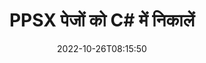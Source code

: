---
############################# Static ############################
layout: "auto-gen-merger"
date: 2022-10-26T08:15:50
draft: false
otherformats: pptx rtf tex vdx vsdm vsdx vssm vssx vstm vstx vsx vtx xlam xls xlsb xlsm

############################# Head ############################
head_title: "C# में PPSX पेज निकालें"
head_description: "C# में एक PPSX फ़ाइल से पृष्ठों को शीघ्रता से निकालें। दस्तावेज़ विलय API का उपयोग करके चयनित पृष्ठों वाले नए दस्तावेज़ को सहेजें।"

############################# Header ############################
title: "PPSX पेजों को C# में निकालें"
description: "{{उत्पादनाम}} कोड की कुछ पंक्तियों के साथ PPSX पृष्ठ निकालें।"
bg_image: "https://cms.admin.containerize.com/templates/aspose/App_Themes/V3/images/bg/header1.png"
bg_overlay: false
button:
    enable: true
    icon: "fas fa-arrow-down"
    label: "नि: शुल्क परीक्षण डाउनलोड करें"
    link: "https://downloads.groupdocs.com/merger/net"

############################# SubMenu ############################
submenu:
    enable: true

    left:
        img_alt: "GroupDocs.Merger for .NET"
        image: "https://cms.admin.containerize.com/templates/groupdocs/images/product-logos/90x90-noborder/groupdocs-merger-net.png"
        product: "GroupDocs.Merger"
        platform: ".NET"

    middle:
        button:

            # button loop
            - link: "https://apireference.groupdocs.com/merger/net"
              text: "एपीआई संदर्भ"

            # button loop
            - link: "https://github.com/groupdocs-merger"
              text: "कोड उदाहरण"

            # button loop
            - link: "https://products.groupdocs.app/merger/family"
              text: "लाइव डेमो"

            # button loop
            - link: "https://purchase.groupdocs.com/pricing/merger/net"
              text: "मूल्य निर्धारण"

    right:
        link_download: "https://downloads.groupdocs.com/merger"
        link_learn: "https://docs.groupdocs.com/merger/net"
        link_buy: "https://purchase.groupdocs.com"

############################# About ############################
about:
    enable: true
    title: "GroupDocs.Merger for .NET API के बारे में"
    content: |
        [GroupDocs.Merger for .NET](/hi/merger/net/) PDF, Microsoft Office (Word, Excel, PowerPoint) सहित दस्तावेज़ स्वरूपों की एक विस्तृत श्रृंखला के बीच सुरक्षित रूप से मर्ज और विभाजित करने का एक सरल समाधान प्रदान करता है , OneNote), OpenDocument, HTML, चित्र और कई अन्य .NET अनुप्रयोगों के भीतर। कोड की केवल कुछ पंक्तियों को जोड़कर, कई दस्तावेज़ संचालन करें जैसे कि दस्तावेज़ों के भीतर पृष्ठों के उन्मुखीकरण को स्थानांतरित करना, हटाना, घुमाना, स्वैप करना, निकालना या बदलना। दस्तावेज़ मर्ज करने वाला एपीआई पृष्ठ पर दस्तावेज़ संरचना, स्वरूपण और सामग्री का विश्लेषण करने के लिए छवि के रूप में दस्तावेज़ पृष्ठों का पूर्वावलोकन करने का भी समर्थन करता है।
        
        GroupDocs.Merger API कॉर्पोरेट समाधानों के लिए एक सही विकल्प है जिसके लिए फ़ाइल पृष्ठ निकालने की सुविधाओं की आवश्यकता होती है। ये एपीआई .NET Framework, .NET Standard, .NET Core, Mono सहित सभी प्रमुख ऑपरेटिंग सिस्टम और प्लेटफॉर्म पर अच्छी तरह से समर्थित हैं।

############################# Steps ############################
steps:
    enable: true
    title_left: "PPSX फ़ाइल पेजों को .NET में निकालें"
    content_left: |
        [GroupDocs.Merger for .NET](/hi/merger/net/) डेवलपर्स के लिए C# डेवलपर के लिए PPSX फ़ाइल से वांछित पृष्ठ निकालना और इसे इस रूप में सहेजना आसान बनाता है कुछ आसान चरणों को लागू करके चयनित पृष्ठों वाली एक नई फ़ाइल।
        
        * परिणामी दस्तावेज़ में दिखाई देने वाले पृष्ठ संख्याओं के साथ **ExtractOptions** प्रारंभ करें।
        * **विलय** का नया उदाहरण बनाएं और स्रोत दस्तावेज़ पथ को कंस्ट्रक्टर पैरामीटर के रूप में पास करें।
        * **ExtractPages** पर कॉल करें और **ExtractOptions** ऑब्जेक्ट पास करें।
        * **सहेजें** पर कॉल करें और परिणामी दस्तावेज़ को सहेजने के लिए फ़ाइल पथ निर्दिष्ट करें।

    title_right: "सिस्टम आवश्यकताएं"
    content_right: |
        GroupDocs.Merger for .NET API सभी प्रमुख प्लेटफॉर्म और ऑपरेटिंग सिस्टम पर समर्थित हैं। नीचे दिए गए कोड को निष्पादित करने से पहले, कृपया सुनिश्चित करें कि आपके सिस्टम पर निम्नलिखित पूर्वापेक्षाएँ स्थापित हैं।

        * ऑपरेटिंग सिस्टम: माइक्रोसॉफ्ट विंडोज, लिनक्स, मैकओएस
        * विकास परिवेश: Visual Studio, Xamarin, MonoDevelop
        * फ़्रेमवर्क: .NET Framework, .NET Standard, .NET Core, Mono
        * [NuGet](https://www.nuget.org/packages/groupdocs.merger) से GroupDocs.Merger for .NET का नवीनतम संस्करण डाउनलोड करें
         
    code: |
     {{% merger/additional-styles %}}
     {{< merger/code-merger title="C# उदाहरण कोड का उपयोग करके PPSX फ़ाइल पृष्ठ कैसे निकालें">}}

        ```csharp    
        // GroupDocs.Merger API का उपयोग करके PPSX फ़ाइल पृष्ठ निकालें
        // चयनित पृष्ठ संख्याओं के साथ ExtractOptions वर्ग को प्रारंभ करें
        ExtractOptions extractOptions = new ExtractOptions(new int[] { 2, 5 });

        // इनपुट PPSX दस्तावेज़ के साथ त्वरित विलय
        using (Merger merger = new Merger("input.ppsx"))
          {
            // ExtractPages विधि को कॉल करें और उस पर ExtractOptions ऑब्जेक्ट पास करें
            merger.ExtractPages(extractOptions);
    
            // निकाले गए पृष्ठों के साथ आउटपुट दस्तावेज़ को सहेजने के लिए सहेजें विधि को कॉल करें
            merger.Save("output.ppsx");
          }
        ```
     {{< /merger/code-merger >}}

############################# Demos ############################
demos:
    enable: true
    title: "लाइव डेमो - PPSX पेज ऑनलाइन निकालें"
    content: |
       [GroupDocs.Merger Live Demos](https://products.groupdocs.app/splitter/extract-pages/ppsx) वेबसाइट पर जाकर अभी PPSX फ़ाइल पेज निकालें।
       लाइव डेमो के निम्नलिखित लाभ हैं।
        
############################# About Formats ############################
about_formats:
    enable: true

############################# More Formats ############################
more_formats:
    enable: true
    title: "अन्य दस्तावेज़ स्वरूपों से पृष्ठ निकालें"
    content: |
        फ़ाइल स्वरूपों और छवियों के लिए .NET दस्तावेज़ विलय और विभाजित API। नीचे बताए अनुसार कुछ लोकप्रिय फ़ाइल स्वरूपों को निकालें।

############################# Back to top ###############################
back_to_top:
    enable: true
---